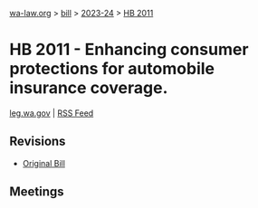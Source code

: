 [wa-law.org](/) > [bill](/bill/) > [2023-24](/bill/2023-24/) > [HB 2011](/bill/2023-24/hb/2011/)

# HB 2011 - Enhancing consumer protections for automobile insurance coverage.
[leg.wa.gov](https://app.leg.wa.gov/billsummary?BillNumber=2011&Year=2023&Initiative=false) | [RSS Feed](./rss.xml)

## Revisions
* [Original Bill](1/)

## Meetings